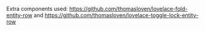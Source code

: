 
Extra components used:
https://github.com/thomasloven/lovelace-fold-entity-row
and
https://github.com/thomasloven/lovelace-toggle-lock-entity-row
